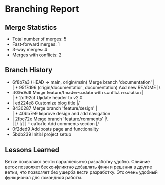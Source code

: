# Branching Report

## Merge Statistics
- Total number of merges: 5
- Fast-forward merges: 1
- 3-way merges: 4
- Merges with conflicts: 2

## Branch History
*   6f8b7a3 (HEAD -> main, origin/main) Merge branch 'documentation'
|\
| * 95f7d96 (origin/documentation, documentation) Add new README
|/
*   409e9d9 Merge feature/header-update with conflict resolution
|\
| * 2cf92cf Update header to v2.0
* | ed224e8 Customize blog title
|/
*   8430287 Merge branch 'feature/design'
|\
| * 40bb7e9 Improve design and add navigation
* |   2fbc72e Merge branch 'feature/comments'
|\ \
| |/
|/|
| * ca1ca1c Add comments section
|/
* 0f2ded9 Add posts page and functionality
* 5bdb239 Initial project setup

## Lessons Learned
Ветки позволяют вести параллельную разработку удобно.
Слияние веток позволяет бесконфликтно добавлять фичи и решения в другие ветки,
что позволяет без ущерба вести разработку.
Это очень удобный функционал для командной работы.
